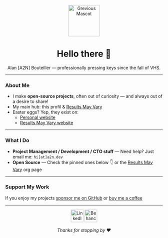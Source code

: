<p align="center">
  <img src="https://github.com/bouteillerAlan/bouteillerAlan/blob/master/grevious.png" width="100" alt="Grevious Mascot"/>
</p>

<h1 align="center">Hello there 🖖</h1>
<p align="center">
  Alan [A2N] Bouteiller — professionally pressing keys since the fall of VHS.
</p>

---

### About Me

- I make **open-source projects**, often out of curiosity — and always out of a desire to share!  
- My main hub: this profil & [Results May Vary](https://github.com/results-may-vary-org)
- Easter eggs? Yep, they exist on:
  - [Personal website](https://alanbouteiller.pm/)
  - [Results May Vary website](https://results-may-vary-org.github.io/rmv-frontpage/)

---

### What I Do

- **Project Management / Development / CTO stuff** — Need help? Just email me: `hi[at]a2n.dev`
- **Open Source** — Check the pinned ones below 👇 or the [Results May Vary](https://github.com/results-may-vary-org) org page

---

### Support My Work

If you enjoy my projects [sponsor me on GitHub](https://github.com/sponsors/bouteillerAlan) or [buy me a coffee](https://buymeacoffee.com/a2n.dev)

---

<p align="center">
  <a href="https://www.linkedin.com/in/alan-bouteiller/"><img src="https://github.com/bouteillerAlan/bouteillerAlan/blob/master/linkedin.png" width="40" alt="LinkedIn"></a>
  <a href="https://www.behance.net/alanbouteiller"><img src="https://github.com/bouteillerAlan/bouteillerAlan/blob/master/behance.png" width="40" alt="Behance"></a>
</p>

<p align="center">
  <em>Thanks for stopping by ❤️</em>
</p>
